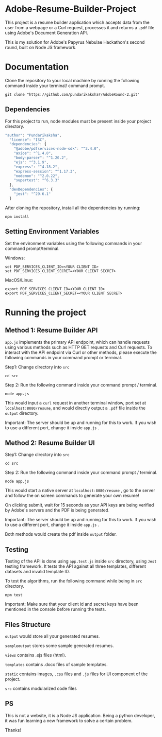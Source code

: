 # Adobe-Resume-Builder-Project
This project is a resume builder application which accepts data from the user from a webpage or a Curl request, processes it and returns a ```.pdf``` file using Adobe's Document Generation API.


This is my solution for Adobe's Papyrus Nebulae Hackathon's second round, built on Node JS framework.

# Documentation

Clone the repository to your local machine by running the following command inside your terminal/ command prompt.

```shell
git clone "https://github.com/pundarikaksha7/AdobeRound-2.git"
```


## Dependencies

For this project to run, node modules must be present inside your project directory.
```javascript
"author": "Pundarikaksha",
  "license": "ISC",
  "dependencies": {
    "@adobe/pdfservices-node-sdk": "^3.4.0",
    "axios": "^1.4.0",
    "body-parser": "^1.20.2",
    "ejs": "^3.1.9",
    "express": "^4.18.2",
    "express-session": "^1.17.3",
    "nodemon": "^2.0.22",
    "supertest": "^6.3.3"
  },
  "devDependencies": {
    "jest": "^29.6.1"
  }
```

After cloning the repository, install all the dependencies by running:

```shell
npm install
```

## Setting Environment Variables

Set the environment variables using the following commands in your command prompt/terminal.

Windows:

```shell
set PDF_SERVICES_CLIENT_ID=<YOUR CLIENT ID>
set PDF_SERVICES_CLIENT_SECRET=<YOUR CLIENT SECRET>
```

MacOS/Linux:

```shell
export PDF_SERVICES_CLIENT_ID=<YOUR CLIENT ID>
export PDF_SERVICES_CLIENT_SECRET=<YOUR CLIENT SECRET>
```

# Running the project

## Method 1: Resume Builder API

```app.js``` implements the primary API endpoint, which can handle requests using various methods such as HTTP GET requests and Curl requests. To interact with the API endpoint via Curl or other methods, please execute the following commands in your command prompt or terminal.

Step1: Change directory into ```src```

```shell
cd src
```

Step 2: Run the following command inside your command prompt / terminal.

```shell
node app.js
```

This would input a ```curl``` request in another terminal window, port set at ```localhost:8080/resume```, and would directly output a ```.pdf``` file inside the ```output``` directory.

Important: The server should be up and running for this to work. If you wish to use a different port, change it inside ```app.js``` .

## Method 2: Resume Builder UI

Step1: Change directory into ```src```

```shell
cd src
```

Step 2: Run the following command inside your command prompt / terminal.

```shell
node app.js
```

This would start a native server at ```localhost:8080/resume``` , go to the server and follow the on screen commands to generate your own resume!

On clicking submit, wait for 15 seconds as your API keys are being verified by Adobe's servers and the PDF is being generated.

Important: The server should be up and running for this to work. If you wish to use a different port, change it inside ```app.js``` .

Both methods would create the pdf inside `output` folder.

## Testing

Testing of the API is done using ```app.test.js``` inside  ```src``` directory, using ```Jest``` testing framework. It tests the API against all three templates, different datasets and invalid template ID. 

To test the algorithms, run the following command while being in ```src``` directory.

```shell
npm test
```

Important: Make sure that your client id and secret keys have been mentioned in the console before running the tests.


## Files Structure

```output``` would store all your generated resumes.

```sampleoutput``` stores some sample generated resumes.

```views``` contains .ejs files (html).

```templates``` contains .docx files of sample templates.

```static``` contains images, ```.css``` files and ```.js``` files for UI component of the project.

```src``` contains modularized code files

## PS
This is not a website, it is a Node JS application. Being a python developer, it was fun learning a new framework to solve a certain problem.

Thanks!


